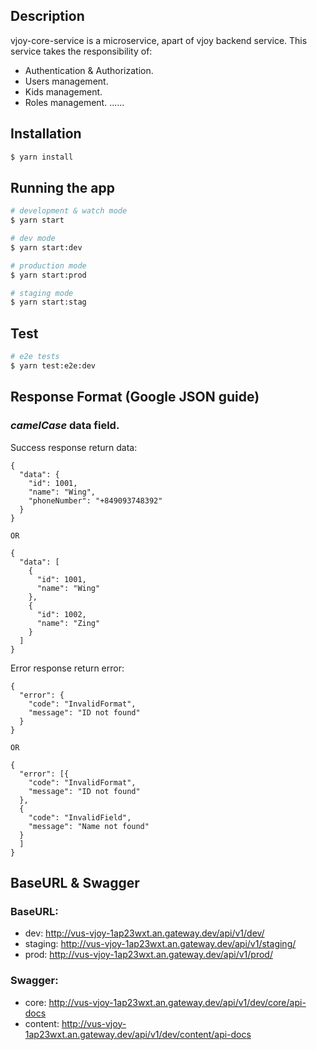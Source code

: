 ## Description

vjoy-core-service is a microservice, apart of vjoy backend service. This service takes the responsibility of:
- Authentication & Authorization.
- Users management.
- Kids management.
- Roles management.
  ......

## Installation
```bash
$ yarn install
```

## Running the app
```bash
# development & watch mode
$ yarn start

# dev mode
$ yarn start:dev

# production mode
$ yarn start:prod

# staging mode
$ yarn start:stag
```

## Test
```bash
# e2e tests
$ yarn test:e2e:dev
```
## Response Format (Google JSON guide)

### *camelCase* data field.

Success response return data:
```
{
  "data": {
    "id": 1001,
    "name": "Wing",
    "phoneNumber": "+849093748392"
  }
}

OR

{
  "data": [
    {
      "id": 1001,
      "name": "Wing"
    },
    {
      "id": 1002,
      "name": "Zing"
    }
  ]
}
```


Error response return error:
```
{
  "error": {
    "code": "InvalidFormat",
    "message": "ID not found"
  }
}

OR

{
  "error": [{
    "code": "InvalidFormat",
    "message": "ID not found"
  },
  {
    "code": "InvalidField",
    "message": "Name not found"
  }
  ]
}

```
## BaseURL & Swagger

### BaseURL: 
- dev: http://vus-vjoy-1ap23wxt.an.gateway.dev/api/v1/dev/
- staging: http://vus-vjoy-1ap23wxt.an.gateway.dev/api/v1/staging/
- prod: http://vus-vjoy-1ap23wxt.an.gateway.dev/api/v1/prod/

### Swagger:
- core: http://vus-vjoy-1ap23wxt.an.gateway.dev/api/v1/dev/core/api-docs
- content: http://vus-vjoy-1ap23wxt.an.gateway.dev/api/v1/dev/content/api-docs